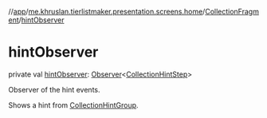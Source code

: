 //[app](../../../index.md)/[me.khruslan.tierlistmaker.presentation.screens.home](../index.md)/[CollectionFragment](index.md)/[hintObserver](hint-observer.md)

# hintObserver

private val [hintObserver](hint-observer.md): [Observer](https://developer.android.com/reference/kotlin/androidx/lifecycle/Observer.html)&lt;[CollectionHintStep](../../me.khruslan.tierlistmaker.presentation.utils.hints.collection/-collection-hint-step/index.md)&gt;

Observer of the hint events.

Shows a hint from [CollectionHintGroup](../../me.khruslan.tierlistmaker.presentation.utils.hints.collection/-collection-hint-group/index.md).
